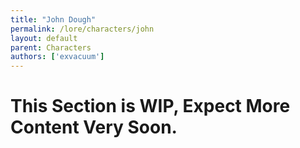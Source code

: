 ```yaml
---
title: "John Dough"
permalink: /lore/characters/john
layout: default
parent: Characters
authors: ['exvacuum']
---
```


# This Section is WIP, Expect More Content Very Soon.